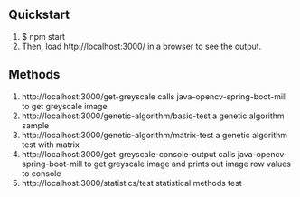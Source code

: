 ## Quickstart

1. $ npm start
2. Then, load http://localhost:3000/ in a browser to see the output.

## Methods

1. http://localhost:3000/get-greyscale calls java-opencv-spring-boot-mill to get greyscale image
2. http://localhost:3000/genetic-algorithm/basic-test a genetic algorithm sample
3. http://localhost:3000/genetic-algorithm/matrix-test a genetic algorithm test with matrix
4. http://localhost:3000/get-greyscale-console-output calls java-opencv-spring-boot-mill to get greyscale image
   and prints out image row values to console
5. http://localhost:3000/statistics/test statistical methods test
